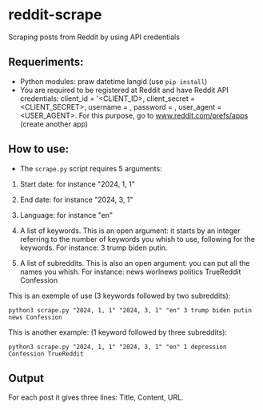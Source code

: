 # reddit-scrape

Scraping posts from Reddit by using API credentials


## Requeriments:
* Python modules: praw datetime langid (use `pip install`)
* You are required to be registered at Reddit and have Reddit API credentials: client_id = '<CLIENT_ID>, client_secret = <CLIENT_SECRET>, username = <USERNAME>, password = <PASSW>, user_agent = <USER_AGENT>. For this purpose, go to www.reddit.com/prefs/apps (create another app)

## How to use:

*  The `scrape.py` script requires 5 arguments:

1. Start date: for instance "2024, 1, 1"

2. End date: for instance "2024, 3, 1"

3. Language: for instance "en"

4. A list of keywords. This is an open argument: it starts by an integer referring to the number of keywords you whish to use, following for the keywords. For instance: 3 trump biden putin.

5. A list of subreddits. This is also an open argument: you can put all the names you whish. For instance: news worlnews politics TrueReddit Confession

This is an exemple of use (3 keywords followed by two subreddits):

```python3 scrape.py "2024, 1, 1" "2024, 3, 1" "en" 3 trump biden putin news Confession```

This is another example: (1 keyword followed by three subreddits):

```python3 scrape.py "2024, 1, 1" "2024, 3, 1" "en" 1 depression Confession TrueReddit```

## Output

For each post it gives three lines: Title, Content, URL.
